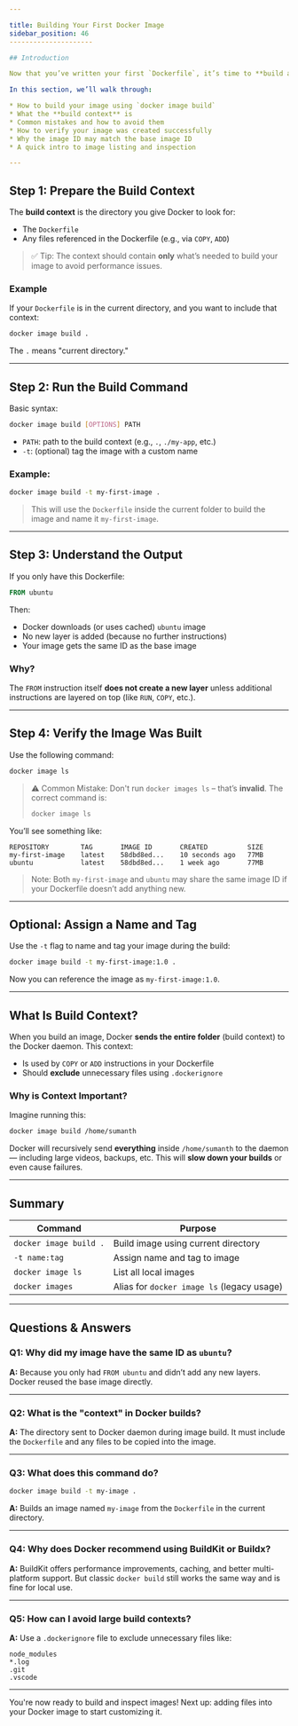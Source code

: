 ```yaml
---

title: Building Your First Docker Image
sidebar_position: 46
---------------------

## Introduction

Now that you’ve written your first `Dockerfile`, it’s time to **build an image** from it and understand how Docker processes that file.

In this section, we’ll walk through:

* How to build your image using `docker image build`
* What the **build context** is
* Common mistakes and how to avoid them
* How to verify your image was created successfully
* Why the image ID may match the base image ID
* A quick intro to image listing and inspection

---
```


## Step 1: Prepare the Build Context

The **build context** is the directory you give Docker to look for:

- The `Dockerfile`
- Any files referenced in the Dockerfile (e.g., via `COPY`, `ADD`)

> ✅ Tip: The context should contain **only** what’s needed to build your image
> to avoid performance issues.

### Example

If your `Dockerfile` is in the current directory, and you want to include that
context:

```bash
docker image build .
```

The `.` means "current directory."

---

## Step 2: Run the Build Command

Basic syntax:

```bash
docker image build [OPTIONS] PATH
```

- `PATH`: path to the build context (e.g., `.`, `./my-app`, etc.)
- `-t`: (optional) tag the image with a custom name

### Example:

```bash
docker image build -t my-first-image .
```

> This will use the `Dockerfile` inside the current folder to build the image
> and name it `my-first-image`.

---

## Step 3: Understand the Output

If you only have this Dockerfile:

```dockerfile
FROM ubuntu
```

Then:

- Docker downloads (or uses cached) `ubuntu` image
- No new layer is added (because no further instructions)
- Your image gets the same ID as the base image

### Why?

The `FROM` instruction itself **does not create a new layer** unless additional
instructions are layered on top (like `RUN`, `COPY`, etc.).

---

## Step 4: Verify the Image Was Built

Use the following command:

```bash
docker image ls
```

> ⚠️ Common Mistake: Don't run `docker images ls` – that’s **invalid**. The
> correct command is:
>
> ```bash
> docker image ls
> ```

You’ll see something like:

```
REPOSITORY        TAG       IMAGE ID       CREATED          SIZE
my-first-image    latest    58dbd8ed...    10 seconds ago   77MB
ubuntu            latest    58dbd8ed...    1 week ago       77MB
```

> Note: Both `my-first-image` and `ubuntu` may share the same image ID if your
> Dockerfile doesn’t add anything new.

---

## Optional: Assign a Name and Tag

Use the `-t` flag to name and tag your image during the build:

```bash
docker image build -t my-first-image:1.0 .
```

Now you can reference the image as `my-first-image:1.0`.

---

## What Is Build Context?

When you build an image, Docker **sends the entire folder** (build context) to
the Docker daemon. This context:

- Is used by `COPY` or `ADD` instructions in your Dockerfile
- Should **exclude** unnecessary files using `.dockerignore`

### Why is Context Important?

Imagine running this:

```bash
docker image build /home/sumanth
```

Docker will recursively send **everything** inside `/home/sumanth` to the daemon
— including large videos, backups, etc. This will **slow down your builds** or
even cause failures.

---

## Summary

| Command                | Purpose                                    |
| ---------------------- | ------------------------------------------ |
| `docker image build .` | Build image using current directory        |
| `-t name:tag`          | Assign name and tag to image               |
| `docker image ls`      | List all local images                      |
| `docker images`        | Alias for `docker image ls` (legacy usage) |

---

## Questions & Answers

### Q1: Why did my image have the same ID as `ubuntu`?

**A:** Because you only had `FROM ubuntu` and didn’t add any new layers. Docker
reused the base image directly.

---

### Q2: What is the "context" in Docker builds?

**A:** The directory sent to Docker daemon during image build. It must include
the `Dockerfile` and any files to be copied into the image.

---

### Q3: What does this command do?

```bash
docker image build -t my-image .
```

**A:** Builds an image named `my-image` from the `Dockerfile` in the current
directory.

---

### Q4: Why does Docker recommend using BuildKit or Buildx?

**A:** BuildKit offers performance improvements, caching, and better
multi-platform support. But classic `docker build` still works the same way and
is fine for local use.

---

### Q5: How can I avoid large build contexts?

**A:** Use a `.dockerignore` file to exclude unnecessary files like:

```dockerignore
node_modules
*.log
.git
.vscode
```

---

You're now ready to build and inspect images! Next up: adding files into your
Docker image to start customizing it.
